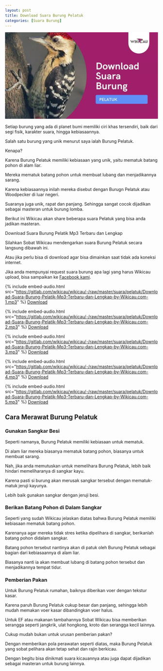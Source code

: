 ```yaml
---
layout: post
title: Download Suara Burung Pelatuk
categories: [Suara Burung]
---
```


![](/images/suara-burung-pelatuk.webp)

Setiap burung yang ada di planet bumi memiliki ciri khas tersendiri, baik dari segi fisik, karakter suara, hingga kebiasaannya.

Salah satu burung yang unik menurut saya ialah Burung Pelatuk.

Kenapa?

Karena Burung Pelatuk memiliki kebiasaan yang unik, yaitu mematuk batang pohon di alam liar.

Mereka mematuk batang pohon untuk membuat lubang dan menjadikannya sarang.

Karena kebiasaannya inilah mereka disebut dengan Burugn Pelatuk atau Woodpecker di luar negeri.

Suaranya juga unik, rapat dan panjang. Sehingga sangat cocok dijadikan sebagai masteran untuk burung lomba.

Berikut ini Wikicau akan share beberapa suara Pelatuk yang bisa anda jadikan masteran.

Download Suara Burung Pelatik Mp3 Terbaru dan Lengkap

Silahkan Sobat Wikicau mendengarkan suara Burung Pelatuk secara langsung dibawah ini.

Atau jika perlu bisa di download agar bisa dimainkan saat tidak ada koneksi internet.

Jika anda mempunyai request suara burung apa lagi yang harus Wikicau upload, bisa sampaikan ke [Facebook kami](https://facebook.com/wikicau).

{% include embed-audio.html src="https://gitlab.com/wikicau/wikicau/-/raw/master/suara/pelatuk/Download-Suara-Burung-Pelatik-Mp3-Terbaru-dan-Lengkap-by-Wikicau.com-1.mp3" %}
[Download](https://bit.ly/2x5Ws6l)

{% include embed-audio.html src="https://gitlab.com/wikicau/wikicau/-/raw/master/suara/pelatuk/Download-Suara-Burung-Pelatik-Mp3-Terbaru-dan-Lengkap-by-Wikicau.com-2.mp3" %}
[Download](https://bit.ly/2Ku0HRX)

{% include embed-audio.html src="https://gitlab.com/wikicau/wikicau/-/raw/master/suara/pelatuk/Download-Suara-Burung-Pelatik-Mp3-Terbaru-dan-Lengkap-by-Wikicau.com-3.mp3" %}
[Download](https://bit.ly/2XvnyT6)

{% include embed-audio.html src="https://gitlab.com/wikicau/wikicau/-/raw/master/suara/pelatuk/Download-Suara-Burung-Pelatik-Mp3-Terbaru-dan-Lengkap-by-Wikicau.com-4.mp3" %}
[Download](https://bit.ly/2L386XI)

{% include embed-audio.html src="https://gitlab.com/wikicau/wikicau/-/raw/master/suara/pelatuk/Download-Suara-Burung-Pelatik-Mp3-Terbaru-dan-Lengkap-by-Wikicau.com-5.mp3" %}
[Download](https://bit.ly/2xaqea9)

## Cara Merawat Burung Pelatuk

### Gunakan Sangkar Besi

Seperti namanya, Burung Pelatuk memiliki kebiasaan untuk mematuk.

Di alam liar mereka biasanya mematuk batang pohon, biasanya untuk membuat sarang.

Nah, jika anda memutuskan untuk memelihara Burung Pelatuk, lebih baik hindari memeliharanya di sangkar kayu.

Karena pasti si burung akan merusak sangkar tersebut dengan mematuk-matuk jeruji kayunya.

Lebih baik gunakan sangkar dengan jeruji besi.

### Berikan Batang Pohon di Dalam Sangkar

Seperti yang sudah Wikicau jelaskan diatas bahwa Burung Pelatuk memiliki kebiasaan mematuk batang pohon.

Karenanya agar mereka tidak stres ketika dipelihara di sangkar, berikanlah batang pohon didalam sangkar.

Batang pohon tersebut nantinya akan di patuk oleh Burung Pelatuk sebagai bagian dari kebiasaannya di alam liar.

Biasanya nanti ia akan membuat lubang di batang pohon tersebut dan menjadikannya tempat tidur.

### Pemberian Pakan

Untuk Burung Pelatuk rumahan, baiknya diberikan voer dengan tekstur kasar.

Karena paruh Burung Pelatuk cukup besar dan panjang, sehingga lebih mudah memakan voer kasar dibandingkan voer halus.

Untuk EF atau makanan tambahannya Sobat Wikicau bisa memberikan serangga seperti jangkrik, ulat hongkong, kroto dan serangga kecil lainnya.

Cukup mudah bukan untuk urusan pemberian pakan?

Dengan memberikan pola perawatan seperti diatas, maka Burung Pelatuk yang sobat pelihara akan tetap sehat dan rajin berkicau.

Dengan begitu bisa dinikmati suara kicauannya atau juga dapat dijadikan sebagai masteran untuk burung lainnya.